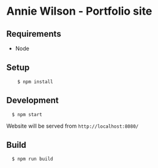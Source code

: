 # Annie Wilson - Portfolio site

## Requirements
 
- Node

## Setup

```
	$ npm install
```

## Development

```
  $ npm start
```

Website will be served from `http://localhost:8080/`

## Build

```
  $ npm run build
```